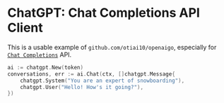 # ChatGPT: Chat Completions API Client

This is a usable example of `github.com/otiai10/openaigo`, especially for [`Chat Completions`](https://platform.openai.com/docs/guides/gpt/chat-completions-api) API.

```go
ai := chatgpt.New(token)
conversations, err := ai.Chat(ctx, []chatgpt.Message{
    chatgpt.System("You are an expert of snowboarding"),
    chatgpt.User("Hello! How's it going?"),
})
```